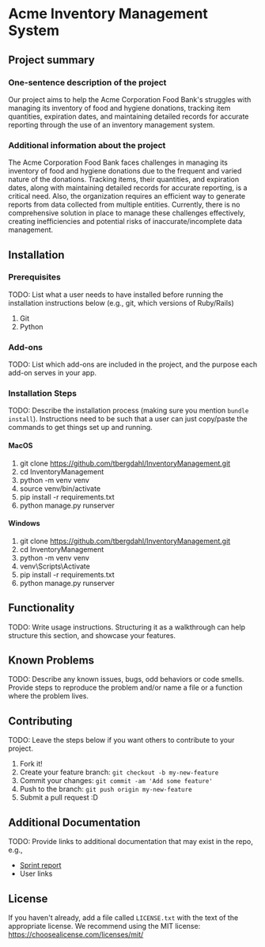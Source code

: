 # Acme Inventory Management System
## Project summary
### One-sentence description of the project
Our project aims to help the Acme Corporation Food Bank's struggles with managing its inventory of food and hygiene donations, tracking item quantities, expiration dates, and maintaining detailed records for accurate reporting through the use of an inventory management system.
### Additional information about the project
The Acme Corporation Food Bank faces challenges in managing its inventory of food and hygiene donations due to the frequent and varied nature of the donations. Tracking items, their quantities, and expiration dates, along with maintaining detailed records for accurate reporting, is a critical need. Also, the organization requires an efficient way to generate reports from data collected from multiple entities. Currently, there is no comprehensive solution in place to manage these challenges effectively, creating inefficiencies and potential risks of inaccurate/incomplete data management.
## Installation
### Prerequisites
TODO: List what a user needs to have installed before running the installation
instructions below (e.g., git, which versions of Ruby/Rails)
1. Git
2. Python
### Add-ons
TODO: List which add-ons are included in the project, and the purpose each add-on
serves in your app.
### Installation Steps
TODO: Describe the installation process (making sure you mention `bundle install`).
Instructions need to be such that a user can just copy/paste the commands to get
things set up and running.
#### MacOS
1. git clone https://github.com/tbergdahl/InventoryManagement.git
2. cd InventoryManagement
3. python -m venv venv
4. source venv/bin/activate
5. pip install -r requirements.txt
6. python manage.py runserver
#### Windows
1. git clone https://github.com/tbergdahl/InventoryManagement.git
2. cd InventoryManagement
3. python -m venv venv
4. venv\Scripts\Activate
5. pip install -r requirements.txt
6. python manage.py runserver

## Functionality
TODO: Write usage instructions. Structuring it as a walkthrough can help structure
this section,
and showcase your features.
## Known Problems
TODO: Describe any known issues, bugs, odd behaviors or code smells.
Provide steps to reproduce the problem and/or name a file or a function where the
problem lives.
## Contributing
TODO: Leave the steps below if you want others to contribute to your project.
1. Fork it!
2. Create your feature branch: `git checkout -b my-new-feature`
3. Commit your changes: `git commit -am 'Add some feature'`
4. Push to the branch: `git push origin my-new-feature`
5. Submit a pull request :D
## Additional Documentation
TODO: Provide links to additional documentation that may exist in the repo, e.g.,
* [Sprint report](https://github.com/tbergdahl/InventoryManagement/blob/main/sprint-report.md)
* User links
## License
If you haven't already, add a file called `LICENSE.txt` with the text of the
appropriate license.
We recommend using the MIT license: <https://choosealicense.com/licenses/mit/>
